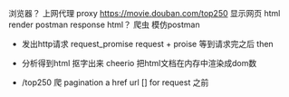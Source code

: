 浏览器？ 上网代理 proxy
https://movie.douban.com/top250 显示网页 html render 
postman  response html？
爬虫 模仿postman  
- 发出http请求 request_promise
request + proise 等到请求完之后 then 
- 分析得到html 
  抠字出来 
  cheerio 把html文档在内存中渲染成dom数

- /top250 爬 
  pagination
  a href 
  url []
  for
    request 
      之前
